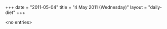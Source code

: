+++
date = "2011-05-04"
title = "4 May 2011 (Wednesday)"
layout = "daily-diet"
+++


\<no entries\>


